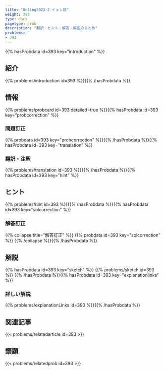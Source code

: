 ```yaml
---
title: "Onling2023-2 イェレ語"
weight: 393
type: docs
pagetype: prob
description: "翻訳・ヒント・解答・解説のまとめ"
problems: 
- 393
---
```


{{% hasProbdata id=393 key="introduction" %}}

## 紹介

{{% problems/introduction id=393 %}}{{% /hasProbdata %}}

## 情報

{{% problems/probcard id=393 detailed=true %}}{{% hasProbdata id=393 key="probcorrection" %}}

### 問題訂正

{{% probdata id=393 key="probcorrection" %}}{{% /hasProbdata %}}{{% hasProbdata id=393 key="translation" %}}

### 翻訳・注釈

{{% problems/translation id=393 %}}{{% /hasProbdata %}}{{% hasProbdata id=393 key="hint" %}}

## ヒント

{{% problems/hint id=393 %}}{{% /hasProbdata %}}{{% hasProbdata id=393 key="solcorrection" %}}

### 解答訂正

{{% collapse title="解答訂正" %}}
{{% probdata id=393 key="solcorrection" %}}
{{% /collapse %}}{{% /hasProbdata %}}

## 解説

{{% hasProbdata id=393 key="sketch" %}}
{{% problems/sketch id=393 %}}
{{% /hasProbdata %}}{{% hasProbdata id=393 key="explanationlinks" %}}

### 詳しい解説

{{% problems/explanationLinks id=393 %}}{{% /hasProbdata %}}

## 関連記事

{{< problems/relatedarticle id=393 >}}

## 類題

{{< problems/relatedprob id=393 >}}
